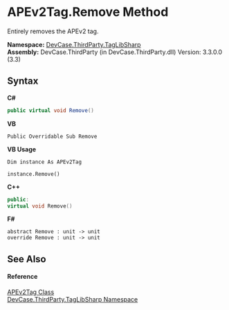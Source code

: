 # APEv2Tag.Remove Method 
 

Entirely removes the APEv2 tag.

**Namespace:**&nbsp;<a href="N_DevCase_ThirdParty_TagLibSharp">DevCase.ThirdParty.TagLibSharp</a><br />**Assembly:**&nbsp;DevCase.ThirdParty (in DevCase.ThirdParty.dll) Version: 3.3.0.0 (3.3)

## Syntax

**C#**<br />
``` C#
public virtual void Remove()
```

**VB**<br />
``` VB
Public Overridable Sub Remove
```

**VB Usage**<br />
``` VB Usage
Dim instance As APEv2Tag

instance.Remove()
```

**C++**<br />
``` C++
public:
virtual void Remove()
```

**F#**<br />
``` F#
abstract Remove : unit -> unit 
override Remove : unit -> unit 
```


## See Also


#### Reference
<a href="T_DevCase_ThirdParty_TagLibSharp_APEv2Tag">APEv2Tag Class</a><br /><a href="N_DevCase_ThirdParty_TagLibSharp">DevCase.ThirdParty.TagLibSharp Namespace</a><br />
